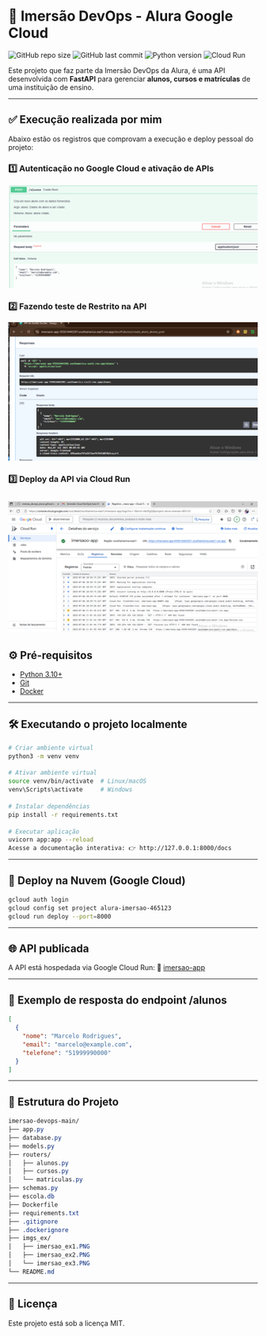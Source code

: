 # 🚀 Imersão DevOps - Alura Google Cloud

![GitHub repo size](https://img.shields.io/github/repo-size/MarceloRodrigues1853/imersao_decops_alura)
![GitHub last commit](https://img.shields.io/github/last-commit/MarceloRodrigues1853/imersao_decops_alura)
![Python version](https://img.shields.io/badge/python-3.10%2B-blue)
![Cloud Run](https://img.shields.io/badge/Cloud_Run-Deployed-brightgreen)

Este projeto que faz parte da Imersão DevOps da Alura, é uma API desenvolvida com **FastAPI** para gerenciar **alunos, cursos e matrículas** de uma instituição de ensino.

---

## ✅ Execução realizada por mim

Abaixo estão os registros que comprovam a execução e deploy pessoal do projeto:

### 1️⃣ Autenticação no Google Cloud e ativação de APIs
![Autenticação Google Cloud](imgs_ex/imersao_ex1.PNG)

### 2️⃣ Fazendo teste de Restrito na API
![teste de resgito na API](imgs_ex/imersao_ex2.PNG)

### 3️⃣ Deploy da API via Cloud Run
![Deploy Cloud Run](imgs_ex/imersao_ex3.PNG)
---

## ⚙️ Pré-requisitos

- [Python 3.10+](https://www.python.org/downloads/)
- [Git](https://git-scm.com/)
- [Docker](https://www.docker.com/)

---

## 🛠️ Executando o projeto localmente

```bash
# Criar ambiente virtual
python3 -m venv venv

# Ativar ambiente virtual
source venv/bin/activate  # Linux/macOS
venv\Scripts\activate     # Windows

# Instalar dependências
pip install -r requirements.txt

# Executar aplicação
uvicorn app:app --reload
Acesse a documentação interativa: 👉 http://127.0.0.1:8000/docs

````
---

## 🚀 Deploy na Nuvem (Google Cloud)
````bash
gcloud auth login
gcloud config set project alura-imersao-465123
gcloud run deploy --port=8000
````
---

## 🌐 API publicada
A API está hospedada via Google Cloud Run: 
🔗 [imersao-app](https://imersaoo-app-935614443201.southamerica-east1.run.app/docs)

---

## 🔎 Exemplo de resposta do endpoint /alunos
````json
[
  {
    "nome": "Marcelo Rodrigues",
    "email": "marcelo@example.com",
    "telefone": "51999990000"
  }
]
````
---

## 📁 Estrutura do Projeto
````css
imersao-devops-main/
├── app.py
├── database.py
├── models.py
├── routers/
│   ├── alunos.py
│   ├── cursos.py
│   └── matriculas.py
├── schemas.py
├── escola.db
├── Dockerfile
├── requirements.txt
├── .gitignore
├── .dockerignore
├── imgs_ex/
│   ├── imersao_ex1.PNG
│   ├── imersao_ex2.PNG
│   └── imersao_ex3.PNG
└── README.md 

````
---
## 📄 Licença
Este projeto está sob a licença MIT.
